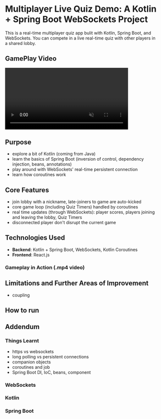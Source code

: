# Multiplayer Live Quiz Demo: A Kotlin + Spring Boot WebSockets Project

This is a real-time multiplayer quiz app bulit with Kotlin, Spring Boot, and WebSockets. You can compete in a live real-time quiz with other players in a shared lobby.

## GamePlay Video
<video width="80%" autoplay loop muted playsinline>
  <source src="assets/gameplay.mp4" type="video/mp4">
</video>


## Purpose
- explore a bit of Kotlin (coming from Java)
- learn the basics of Spring Boot (inversion of control, dependency injection, beans, annotations)
- play around with WebSockets' real-time persistent connection
- learn how coroutines work

## Core Features
- join lobby with a nickname, late-joiners to game are auto-kicked
- core game loop (including Quiz Timers) handled by coroutines
- real time updates (through WebSockets): player scores, players joining and leaving the lobby, Quiz Timers
- disconnected player don't disrupt the current game

## Technologies Used
- **Backend**: Kotlin + Spring Boot, WebSockets, Kotlin Coroutines
- **Frontend**: React.js



### Gameplay in Action (.mp4 video)


## Limitations and Further Areas of Improvement
- coupling

## How to run 


## Addendum


### Things Learnt
- https vs websockets
- long polling vs persistent connections
- companion objects
- coroutines and job
- Spring Boot DI, IoC, beans, component

### WebSockets

### Kotlin

### Spring Boot


